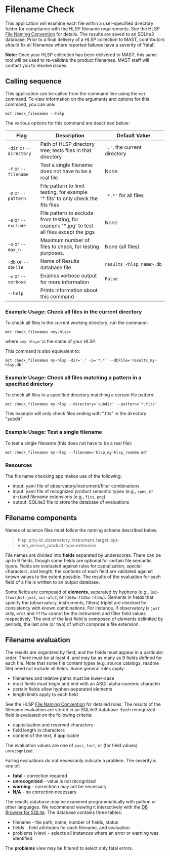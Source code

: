 # Filename Check

This application will examine each file within a user-specified directory folder for compliance with the HLSP filename requirements. See the HLSP [File Naming Convention](https://outerspace.stsci.edu/display/MASTDOCS/File+Naming+Convention) for details. The results are saved to an SQLite3 database. Prior to a final delivery of a HLSP collection to MAST, contributors should fix all filenames where reported failures have a severity of 'fatal'.

**Note:** Once your HLSP collection has been delivered to MAST, this same tool will be used to re-validate the product filenames. MAST staff will contact you to resolve issues.

## Calling sequence

This application can be called from the command line using the `mct` command. To view information on the arguments and options for this command, you can use:

```
mct check_filenames --help
```

The various options for this command are described below:

| Flag  | Description | Default Value |
| ------------- | ------------- | ------------- |
| `-dir` or `--directory` | Path of HLSP directory tree; tests files in that directory  | `'.'`, the current directory |
| `-f` or `--filename` | Test a single filename: does not have to be a real file | None |
| `-p` or `--pattern` | File pattern to limit testing, for example '*.fits' to only check the fits files | `'*.*'` for all files |
| `-e` or `--exclude` | File pattern to exclude from testing, for example '*.jpg' to test all files except the jpgs | None |
| `-n` or `--max_n` | Maximum number of files to check, for testing purposes. | None (all files) |
| `-db` or `--dbFile` | Name of Results database file |  `results_<hlsp_name>.db` |
| `-v` or `--verbose` | Enables verbose output for more information |  `False` |
| `--help`| Prints information about this command |   |


### Example Usage: Check all files in the current directory

To check all files in the current working directory, run the command:

```
mct check_filenames <my-hlsp>
```

where `<my-hlsp>'`is the name of your HLSP.

This command is also equivalent to:

```
mct check_filenames my-hlsp -dir='.' -p='*.*' --dbFile='results_my-hlsp.db'
```

### Example Usage: Check all files matching a pattern in a specified directory

To check all files in a specified directory matching a certain file pattern:

```
mct check_filenames my-hlsp --directory='subdir' --pattern='*.fits'
```

This example will only check files ending with ".fits" in the directory "subdir"


### Example Usage: Test a single filename

To test a single filename (this does not have to be a real file):

```
mct check_filenames my-hlsp --filename='hlsp_my-hlsp_readme.md'
```

### Resources

The file name checking app makes use of the following:

* input: yaml file of observatory/instrument/filter combinations
* input: yaml file of recognized product semantic types (e.g., `spec`, or `drz`)and filename extensions (e.g., `fits`, `png`)
* output: SQLite3 file to store the database of evaluations

## Filename components
Names of science files must follow the naming scheme described below.

>hlsp_proj-id_observatory_instrument_target_opt-elem_version_product-type.extension

File names are divided into **fields** separated by underscores. There can be up to 9 fields, though some fields are optional for certain file semantic types. Fields are evaluated against rules for captalization, special characters, and length; the contents of each field are validated against known values to the extent possible. The results of the evaluation for each field of a file is written to an output database.

Some fields are composed of **elements**, separated by hyphens (e.g., `lmc-flows`,`hst-jwst`, `acs-wfc3`, or `f160w-f335m-f444w`). Elements in fields that specify the (observatory, instruments, filters) triplet are checked for consistency with known combinations. For instance, if observatory is `jwst` only, `wfc3` and `f775w` cannot be the instrument and filter field values respectively. The end of the last field is composed of elements delimited by periods, the last one (or two) of which comprise a file extension.

## Filename evaluation

The results are organized by field, and the fields must appear in a particular order. There must be at least 4, and may be as many as 9 fields defined for each file. Note that some file content types (e.g. source catalogs, readme file) need not include all fields. Some general rules apply:

* filenames and relative paths must be lower-case
* most fields must begin and end with an ASCII alpha-numeric character
* certain fields allow hyphen-separated elements
* length limits apply to each field

See the HLSP [File Naming Convention](https://outerspace.stsci.edu/display/MASTDOCS/File+Naming+Convention) for detailed rules. The results of the filename evaluation are stored in an SQLite3 database. Each recognized field is evaluated on the following criteria:

* capitalization and reserved characters
* field length in characters
* content of the text, if applicable

The evaluation values are one of `pass`, `fail`, or (for field values) `unrecognized`.

Failing evaluations do not necessarily indicate a problem. The severity is one of:

* **fatal** - correction required
* **unrecognized** - value is not recognized
* **warning** - correctionn may not be necessary
* **N/A** - no correction necessary

The results database may be examined programmatically with python or other languages. We recommend viewing it interactively with the [DB Browser for SQLite](https://sqlitebrowser.org/). The database contains three tables:

* filename - file path, name, number of fields, status
* fields - field attributes for each filename, and evaluation
* problems (view) - selects all instances where an error or warning was identified

The **problems** view may be filtered to select only fatal errors.
